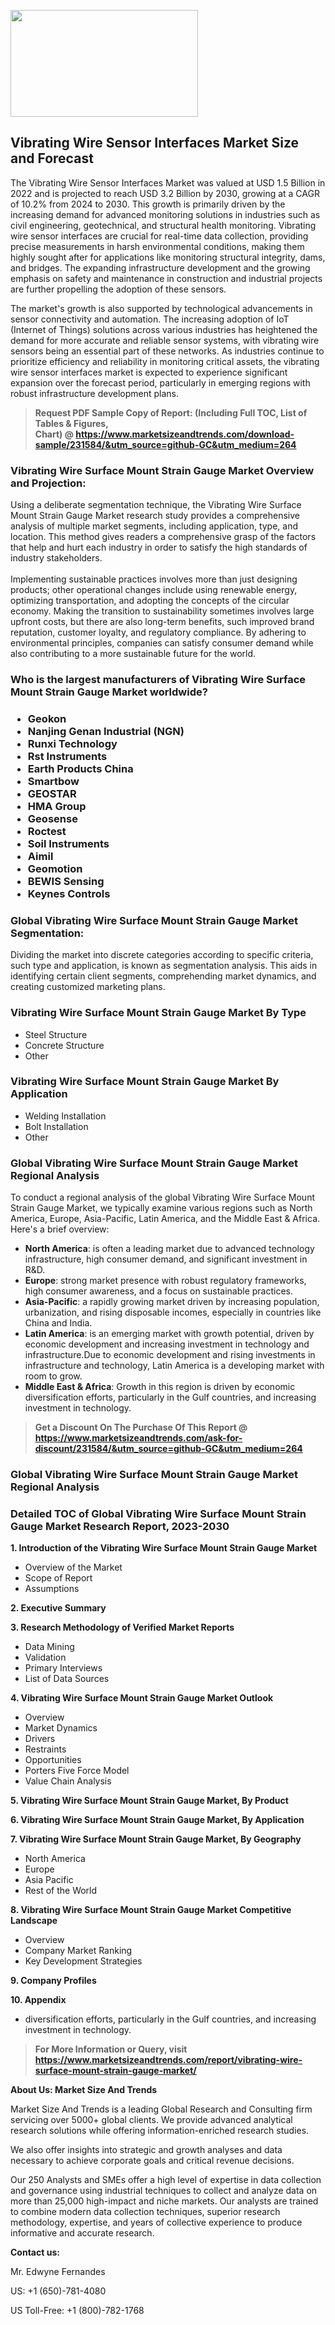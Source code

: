 <p><img class="alignnone size-medium wp-image-20088" src="https://ffe5etoiles.com/wp-content/uploads/2024/12/MST1-300x171.png" alt="" width="300" height="171" /></p><h2>Vibrating Wire Sensor Interfaces Market Size and Forecast</h2><p>The Vibrating Wire Sensor Interfaces Market was valued at USD 1.5 Billion in 2022 and is projected to reach USD 3.2 Billion by 2030, growing at a CAGR of 10.2% from 2024 to 2030. This growth is primarily driven by the increasing demand for advanced monitoring solutions in industries such as civil engineering, geotechnical, and structural health monitoring. Vibrating wire sensor interfaces are crucial for real-time data collection, providing precise measurements in harsh environmental conditions, making them highly sought after for applications like monitoring structural integrity, dams, and bridges. The expanding infrastructure development and the growing emphasis on safety and maintenance in construction and industrial projects are further propelling the adoption of these sensors.</p><p>The market's growth is also supported by technological advancements in sensor connectivity and automation. The increasing adoption of IoT (Internet of Things) solutions across various industries has heightened the demand for more accurate and reliable sensor systems, with vibrating wire sensors being an essential part of these networks. As industries continue to prioritize efficiency and reliability in monitoring critical assets, the vibrating wire sensor interfaces market is expected to experience significant expansion over the forecast period, particularly in emerging regions with robust infrastructure development plans.</p></p><blockquote id="" class=""><strong>Request PDF Sample Copy of Report: (Including Full TOC, List of Tables &amp; Figures, Chart)&nbsp;@&nbsp;<strong><a href="https://www.marketsizeandtrends.com/download-sample/231584/&utm_source=github-GC&utm_medium=264" target="_blank">https://www.marketsizeandtrends.com/download-sample/231584/&utm_source=github-GC&utm_medium=264</a></strong></strong></blockquote><h3 id="" class="">Vibrating Wire Surface Mount Strain Gauge Market&nbsp;Overview and Projection:</h3><p id="" class="">Using a deliberate segmentation technique, the Vibrating Wire Surface Mount Strain Gauge Market research study provides a comprehensive analysis of multiple market segments, including application, type, and location. This method gives readers a comprehensive grasp of the factors that help and hurt each industry in order to satisfy the high standards of industry stakeholders. <br /> <br />Implementing sustainable practices involves more than just designing products; other operational changes include using renewable energy, optimizing transportation, and adopting the concepts of the circular economy. Making the transition to sustainability sometimes involves large upfront costs, but there are also long-term benefits, such improved brand reputation, customer loyalty, and regulatory compliance. By adhering to environmental principles, companies can satisfy consumer demand while also contributing to a more sustainable future for the world.</p><h3 id="" class="">Who is the largest manufacturers of&nbsp;Vibrating Wire Surface Mount Strain Gauge Market worldwide?</h3><h3 class=""><p><ul><li>Geokon </li><li> Nanjing Genan Industrial (NGN) </li><li> Runxi Technology </li><li> Rst Instruments </li><li> Earth Products China </li><li> Smartbow </li><li> GEOSTAR </li><li> HMA Group </li><li> Geosense </li><li> Roctest </li><li> Soil Instruments </li><li> Aimil </li><li> Geomotion </li><li> BEWIS Sensing </li><li> Keynes Controls</li></ul></p></h3><h3 id="" class="">Global&nbsp;Vibrating Wire Surface Mount Strain Gauge Market Segmentation:</h3><p id="" class="">Dividing the market into discrete categories according to specific criteria, such type and application, is known as segmentation analysis. This aids in identifying certain client segments, comprehending market dynamics, and creating customized marketing plans.</p><h3 id="" class="">Vibrating Wire Surface Mount Strain Gauge Market&nbsp;By Type</h3><p><p><ul><li>Steel Structure</li><li> Concrete Structure</li><li> Other</p></li></ul></p></p><h3 id="" class="">Vibrating Wire Surface Mount Strain Gauge Market&nbsp;By Application</h3><p class=""><p><ul><li>Welding Installation</li><li> Bolt Installation</li><li> Other</li></ul></p></p><h3 id="" class="">Global Vibrating Wire Surface Mount Strain Gauge Market Regional Analysis</h3><p id="" class="">To conduct a regional analysis of the global Vibrating Wire Surface Mount Strain Gauge Market, we typically examine various regions such as North America, Europe, Asia-Pacific, Latin America, and the Middle East &amp; Africa. Here's a brief overview:</p><ul><li><strong>North America</strong>: is often a leading market due to advanced technology infrastructure, high consumer demand, and significant investment in R&amp;D.</li><li><strong>Europe</strong>: strong market presence with robust regulatory frameworks, high consumer awareness, and a focus on sustainable practices.</li><li><strong>Asia-Pacific</strong>: a rapidly growing market driven by increasing population, urbanization, and rising disposable incomes, especially in countries like China and India.</li><li><strong>Latin America</strong>: is an emerging market with growth potential, driven by economic development and increasing investment in technology and infrastructure.Due to economic development and rising investments in infrastructure and technology, Latin America is a developing market with room to grow.</li><li><strong>Middle East &amp; Africa</strong>: Growth in this region is driven by economic diversification efforts, particularly in the Gulf countries, and increasing investment in technology.</li></ul><blockquote id="" class=""><strong>Get a Discount On The Purchase Of This Report @ <strong><a href="https://www.marketsizeandtrends.com/ask-for-discount/231584/&utm_source=github-GC&utm_medium=264" target="_blank">https://www.marketsizeandtrends.com/ask-for-discount/231584/&utm_source=github-GC&utm_medium=264</a></strong></strong></blockquote><h3 id="" class="">Global Vibrating Wire Surface Mount Strain Gauge Market Regional Analysis</h3><h3 id="" class="">Detailed TOC of Global Vibrating Wire Surface Mount Strain Gauge Market Research Report, 2023-2030</h3><p id="" class=""><strong>1. Introduction of the Vibrating Wire Surface Mount Strain Gauge Market</strong></p><ul><li>Overview of the Market</li><li>Scope of Report</li><li>Assumptions</li></ul><p id="" class=""><strong>2. Executive Summary</strong></p><p id="" class=""><strong>3. Research Methodology of Verified Market Reports</strong></p><ul><li>Data Mining</li><li>Validation</li><li>Primary Interviews</li><li>List of Data Sources</li></ul><p id="" class=""><strong>4. Vibrating Wire Surface Mount Strain Gauge Market Outlook</strong></p><ul><li>Overview</li><li>Market Dynamics</li><li>Drivers</li><li>Restraints</li><li>Opportunities</li><li>Porters Five Force Model</li><li>Value Chain Analysis</li></ul><p id="" class=""><strong>5. Vibrating Wire Surface Mount Strain Gauge Market, By Product</strong></p><p id="" class=""><strong>6. Vibrating Wire Surface Mount Strain Gauge Market, By Application</strong></p><p id="" class=""><strong>7. Vibrating Wire Surface Mount Strain Gauge Market, By Geography</strong></p><ul><li>North America</li><li>Europe</li><li>Asia Pacific</li><li>Rest of the World</li></ul><p id="" class=""><strong>8. Vibrating Wire Surface Mount Strain Gauge Market Competitive Landscape</strong></p><ul><li>Overview</li><li>Company Market Ranking</li><li>Key Development Strategies</li></ul><p id="" class=""><strong>9. Company Profiles</strong></p><p id="" class=""><strong>10. Appendix</strong></p><ul><li>diversification efforts, particularly in the Gulf countries, and increasing investment in technology.</li></ul><blockquote id="" class=""><strong>For More Information or Query, visit <strong><strong><a href="https://www.marketsizeandtrends.com/report/vibrating-wire-surface-mount-strain-gauge-market/" target="_blank">https://www.marketsizeandtrends.com/report/vibrating-wire-surface-mount-strain-gauge-market/</a></strong></strong></strong></blockquote><p id="" class=""><strong>About Us: Market Size And Trends</strong></p><p id="" class="">Market Size And Trends is a leading Global Research and Consulting firm servicing over 5000+ global clients. We provide advanced analytical research solutions while offering information-enriched research studies.</p><p id="" class="">We also offer insights into strategic and growth analyses and data necessary to achieve corporate goals and critical revenue decisions.</p><p id="" class="">Our 250 Analysts and SMEs offer a high level of expertise in data collection and governance using industrial techniques to collect and analyze data on more than 25,000 high-impact and niche markets. Our analysts are trained to combine modern data collection techniques, superior research methodology, expertise, and years of collective experience to produce informative and accurate research.</p><p id="" class=""><strong>Contact us:</strong></p><p id="" class="">Mr. Edwyne Fernandes</p><p id="" class="">US: +1 (650)-781-4080</p><p id="" class="">US Toll-Free: +1 (800)-782-1768</p>
